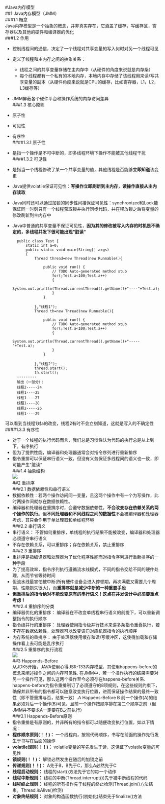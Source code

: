 #Java内存模型  
##1 Java内存模型（JMM）  
###1.1 概念  
Java内存模型是一个抽象的概念，并非真实存在，它涵盖了缓存，写缓存区，寄存器以及其他的硬件和编译器的优化  
###1.2 作用  
* 控制线程间的通信，决定了一个线程对共享变量的写入何时对另一个线程可见  
* 定义了线程和主内存之间的抽象关系：  
	* 线程之间的共享变量存储在主内存中（从硬件的角度来说就是内存条）  
	* 每个线程都有一个私有的本地内存，本地内存中存储了该线程用来读/写共享变量的副本（从硬件角度来说就是CPU的缓存，比如寄存器，L1，L2，L3缓存等）  
* JMM屏蔽各个硬件平台和操作系统的内存访问差异  
###1.3 核心原则  
* 原子性  
* 可见性  
* 有序性  
####1.3.1 原子性  
* 是指一个操作是不可中断的，即多线程环境下操作不能被其他线程干扰  
####1.3.2 可见性  
* 是指当一个线程修改了某一个共享变量的值，其他线程是否能够**立即知道**该变更 
*  Java提供volatile保证可见性：**写操作立即刷新到主内存，读操作直接从主内存读取**  
*  Java同时还可以通过加锁的同步性间接保证可见性：synchronized和Lock能保证同一时刻只有一个线程获取锁并执行同步代码，并在释放锁之后将变量的修改刷新到主内存中
* Java中普通的共享变量不保证可见性，**因为其的修改被写入内存的时机是不确定的，多线程并发下很可能出现"脏读"**  
		
		public class Test {
			static int a=0;
			public static void main(String[] args)
			{
				Thread thread=new Thread(new Runnable(){

					public void run() {
						// TODO Auto-generated method stub
						for(;Test.a<100;Test.a++)
						{
							System.out.println(Thread.currentThread().getName()+"----"+Test.a);
						}
					}
			
				},"线程1");
				Thread th=new Thread(new Runnable(){

					public void run() {
						// TODO Auto-generated method stub
						for(;Test.a<100;Test.a++)
						{
							System.out.println(Thread.currentThread().getName()+"-----"+Test.a);
						}
					}
			
				},"线程2");
				thread.start();
				th.start();
		---------  
		输出（一部分）：  
		线程2-----24
		线程1----25
		线程1----27
		线程1----28
		线程2-----26
		线程1----29  
可以看到当线程1对a的改变，线程2有时不会立刻知道，这就是写入的不确定性  
####1.3.3 有序性  
* 对于一个线程的执行代码而言，我们总是习惯性认为代码的执行总是从上到下，有序执行
* 但为了提供性能，编译器和处理器通常会对指令序列进行重新排序
* 指令重排可以保证串行语义一致，但没有义务保证多线程间的语义也一致，即可能产生"脏读"  
###1.4 抽象结构  
![](http://static.zybuluo.com/kiraSally/0tmogigvobjwm3nq784lnm8z/JMM.jpg)    
##2 重排序  
###2.1 数据依赖性和串行语义  
* 数据依赖性：若两个操作访问同一变量，且这两个操作中有一个为写操作，此时两操作间就存在数据依赖性。  
* 编译器和处理器在重排序时，会遵守数据依赖性，**不会改变存在依赖关系的两个操作的执行**。但**不同处理器和不同线程之间的数据性**不会被编译器和处理器考虑，其只会作用于单处理器和单线程环境  
###2.2 串行语义  
* 串行语义： 不管如何重排序，单线程的执行结果不能被改变，编译器和处理器必须遵守串行语义
* 不存在依赖关系，可以重排序；存在依赖关系，禁止重排序  
###2.3 重排序  
* 重排序是指编译器和处理器为了优化程序性能而对指令序列进行重新排序的一种手段
* 为了提高效率，指令序列执行遵循流水线模式，不同的指令交给不同的硬件处理，从而节省等待时间
* 但流水线最害怕被中断(所有硬件设备会进入停顿期，再次满载又需要几个周期，性能损失很大)，而**重排序就是减少中断的一种重要手段**
* **但重排后的指令绝对不能改变原有的串行语义！这点在并发设计中必须要重点考虑！**  
###2.4 重排序的分类  
* 编译器优化的重排序： 编译器在不改变单线程串行语义的前提下，可以重新调整指令的执行顺序  
* 指令级并行的重排序： 处理器使用指令级并行技术来讲多条指令重叠执行，若不存在数据依赖性，处理器可以改变语句对应机器指令的执行顺序
* 内存系统的重排序： 由于处理器使用缓存和读/写缓冲区，这使得加载和存储操作看上去可能是乱序执行  
###2.5 重排序的执行流程  
![](http://static.zybuluo.com/kiraSally/oz4u8e5lrvb1p8t2l26mpoih/image_1bnl122f613nr9php3411dv50u5n.png)  
##3 Happends-Before  
从JDK5开始，JAVA使用心得JSR-133内存模型，其使用happens-before的概念来阐述操作之间的内存可见性.
在JMM中，若一个操作执行的结果需要对另一个操作可见，那么这两个操作至今必须存在happens-before关系.
happens-before为指令重排制订了必须遵守的8项规则，在这些规则约束下，确保并非所有的指令都可以随意改变执行位置，进而保证操作结果的最终一致性（即不管重排与否，结果一致）.A Happens-Before B 前一个操作(A)的结果必须对后一个操作(B)可见，且前一个操作按顺序排在第二个顺序之前（但JMM并不要求A一定要在B之前执行）  
###3.1 Happends-Before原则  
*  指令重排是有原则的，并非所有的指令都可以随便改变执行位置，如以下情况：
*  **程序顺序原则(！！)：** 一个线程内，按照代码顺序，书写在前面的操作先行发生于书写在后面的操作
*  **volatile规则(！！)：** volatile变量的写先发生于读，这保证了volatile变量的可见性
*  **锁规则(！！)：** 解锁必然发生在随后的加锁之前
*  **传递规则(！！)：** A先于B，B先于C，那么A必然先于C
*  **线程启动规则：** 线程的start()方法先于它的每一个动作
*  **线程中断规则：** 线程的中断(Thread.interrupt())先于被中断线程的代码
*  **线程终止规则：** 线程的所有操作先于线程的终止检测(Thread.join()方法结束，Thread.isAlive()检测)
*  **对象终结规则：** 对象的构造函数执行(初始化)结束先于finalize()方法